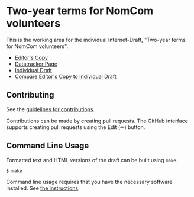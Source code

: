 # Two-year terms for NomCom volunteers

This is the working area for the individual Internet-Draft, "Two-year terms for NomCom volunteers".

* [Editor's Copy](https://richsalz.github.io/nomcom-changes/#go.draft-rsalz-gih-nomcom-2years.html)
* [Datatracker Page](https://datatracker.ietf.org/doc/draft-rsalz-gih-nomcom-2years)
* [Individual Draft](https://datatracker.ietf.org/doc/html/draft-rsalz-gih-nomcom-2years)
* [Compare Editor's Copy to Individual Draft](https://richsalz.github.io/nomcom-changes/#go.draft-rsalz-gih-nomcom-2years.diff)


## Contributing

See the
[guidelines for contributions](https://github.com/richsalz/nomcom-changes/blob/main/CONTRIBUTING.md).

Contributions can be made by creating pull requests.
The GitHub interface supports creating pull requests using the Edit (✏) button.


## Command Line Usage

Formatted text and HTML versions of the draft can be built using `make`.

```sh
$ make
```

Command line usage requires that you have the necessary software installed.  See
[the instructions](https://github.com/martinthomson/i-d-template/blob/main/doc/SETUP.md).

